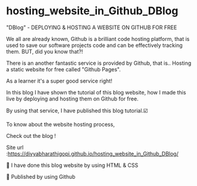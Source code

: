 # hosting_website_in_Github_DBlog

"DBlog" - DEPLOYING & HOSTING A WEBSITE ON GITHUB FOR FREE 

We all are already known, Github is a brilliant code hosting platform, that is used to save our software projects code and can be effectively tracking them. BUT, did you know that?!  

There is an another fantastic service is provided by Github, that is.. Hosting a static website for free called "Github Pages". 

As a learner it's a super good service right! 

In this blog I have shown the tutorial of this blog website, how I made this live by deploying and hosting them on Github for free. 

By using that service, I have published this blog tutorial.☑️

To know about the website hosting process,

Check out the blog !

Site url :https://divyabharathigopi.github.io/hosting_website_in_Github_DBlog/

🔻 I have done this blog website  by using HTML & CSS 

🔻 Published by using Github 

